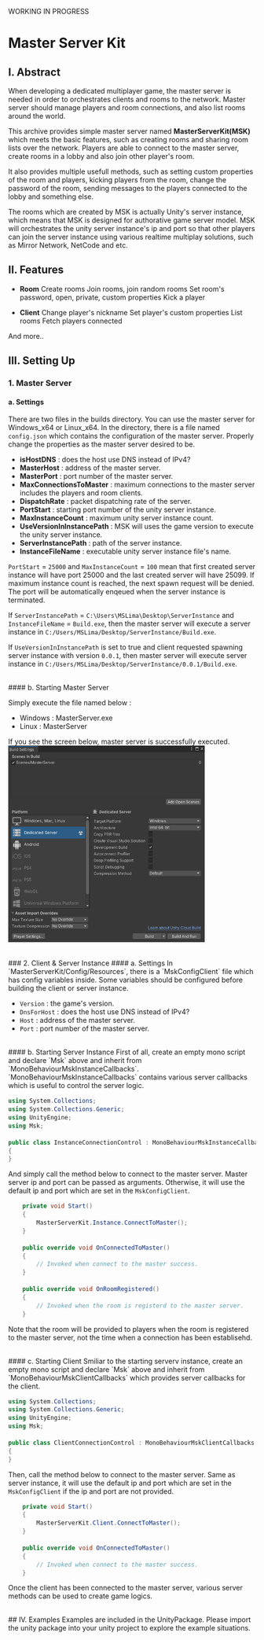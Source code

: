 WORKING IN PROGRESS

# Master Server Kit

## I. Abstract
When developing a dedicated multiplayer game, the master server is needed in order to orchestrates clients and rooms to the network. Master server should manage players and room connections, and also list rooms around the world. 

This archive provides simple master server named **MasterServerKit(MSK)** which meets the basic features, such as creating rooms and sharing room lists over the network. Players are able to connect to the master server, create rooms in a lobby and also join other player's room.

It also provides multiple usefull methods, such as setting custom properties of the room and players, kicking players from the room, change the password of the room, sending messages to the players connected to the lobby and something else.

The rooms which are created by MSK is actually Unity's server instance, which means that MSK is designed for authorative game server model. MSK will orchestrates the unity server instance's ip and port so that other players can join the server instance using various realtime multiplay solutions, such as Mirror Network, NetCode and etc.

## II. Features

- **Room**
Create rooms
Join rooms, join random rooms
Set room's password, open, private, custom properties
Kick a player

- **Client**
Change player's nickname
Set player's custom properties
List rooms
Fetch players connected

And more..
<br>
## III. Setting Up

### 1. Master Server
#### a. Settings
There are two files in the builds directory. You can use the master server for Windows_x64 or Linux_x64. In the directory, there is a file named `config.json` which contains the configuration of the master server. Properly change the properties as the master server desired to be.

- **isHostDNS** : does the host use DNS instead of IPv4?
- **MasterHost** : address of the master server.
- **MasterPort** : port number of the master server.
- **MaxConnectionsToMaster** : maximum connections to the master server includes the players and room clients.
- **DispatchRate** : packet dispatching rate of the server.
- **PortStart** : starting port number of the unity server instance.
- **MaxInstanceCount** : maximum unity server instance count.
- **UseVersionInInstancePath** : MSK will uses the game version to execute the unity server instance.
- **ServerInstancePath** : path of the server instance.
- **InstanceFileName** : executable unity server instance file's name.

`PortStart` = `25000` and `MaxInstanceCount` = `100` mean that first created server instance will have port 25000 and the last created server will have 25099. If maximum instance count is reached, the next spawn request will be denied. The port will be automatically enqeued when the server instance is terminated.

If `ServerInstancePath` = `C:\Users\MSLima\Desktop\ServerInstance` and `InstanceFileName` = `Build.exe`, then the master server will execute a server instance in `C:/Users/MSLima/Desktop/ServerInstance/Build.exe`. 

If `UseVersionInInstancePath` is set to true and client requested spawning server instance with version `0.0.1`, then master server will execute server instance in `C:/Users/MSLima/Desktop/ServerInstance/0.0.1/Build.exe`.

<br>
#### b. Starting Master Server

Simply execute the file named below : 

- Windows : MasterServer.exe
- Linux : MasterServer

If you see the screen below, master server is successfully executed.
<img src="https://github.com/MS-LIMA/Unity-MasterServerKit/blob/main/Screenshots/1.png"  width="400" height="400"/>


<br>
### 2. Client & Server Instance
#### a. Settings
In `MasterServerKit/Config/Resources`, there is a `MskConfigClient` file which has config variables inside. Some variables should be configured before building the client or server instance.

- `Version` : the game's version.
- `DnsForHost` : does the host use DNS instead of IPv4?
- `Host` : address of the master server.
- `Port` : port number of the master server.

<br>
#### b. Starting Server Instance
First of all, create an empty mono script and declare `Msk` above and inherit from `MonoBehaviourMskInstanceCallbacks`. `MonoBehaviourMskInstanceCallbacks` contains various server callbacks which is useful to control the server logic.

```csharp
using System.Collections;
using System.Collections.Generic;
using UnityEngine;
using Msk;

public class InstanceConnectionControl : MonoBehaviourMskInstanceCallbacks
{
}

```

And simply call the method below to connect to the master server. Master server ip and port can be passed as arguments. Otherwise, it will use the default ip and port which are set in the `MskConfigClient`.

```csharp
    private void Start()
    {
        MasterServerKit.Instance.ConnectToMaster();
    }

    public override void OnConnectedToMaster()
    {
        // Invoked when connect to the master success.
    }

    public override void OnRoomRegistered()
    {
        // Invoked when the room is registerd to the master server.
    }
```

Note that the room will be provided to players when the room is registered to the master server, not the time when a connection has been establisehd.

<br>
#### c. Starting Client
Smiliar to the starting serverv instance, create an empty mono script and declare `Msk` above and inherit from `MonoBehaviourMskClientCallbacks` which provides server callbacks for the client.

```csharp
using System.Collections;
using System.Collections.Generic;
using UnityEngine;
using Msk;

public class ClientConnectionControl : MonoBehaviourMskClientCallbacks
{
}
```
Then, call the method below to connect to the master server. Same as server instance, it will use the default ip and port which are set in the `MskConfigClient` if the ip and port are not provided.

```csharp
    private void Start()
    {
        MasterServerKit.Client.ConnectToMaster();
    }

    public override void OnConnectedToMaster()
    {
        // Invoked when connect to the master success.
    }
```

Once the client has been connected to the master server, various server methods can be used to create game logics.

<br>
## IV. Examples
Examples are included in the UnityPackage. Please import the unity package into your unity project to explore the example situations.



